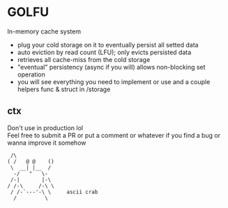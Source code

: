 # GOLFU
In-memory cache system
- plug your cold storage on it to eventually persist all setted data
- auto eviction by read count (LFU); only evicts persisted data
- retrieves all cache-miss from the cold storage
- "eventual" persistency (async if you will) allows non-blocking set operation
- you will see everything you need to implement or use and a couple helpers func & struct in /storage
## ctx
Don't use in production lol <br>
Feel free to submit a PR or put a comment or whatever if you find a bug or wanna improve it somehow

     /\
    ( /   @ @    ()
     \  __| |__  /
      -/   "   \-
     /-|       |-\
    / /-\     /-\ \
     / /-`---'-\ \     ascii crab
      /         \
